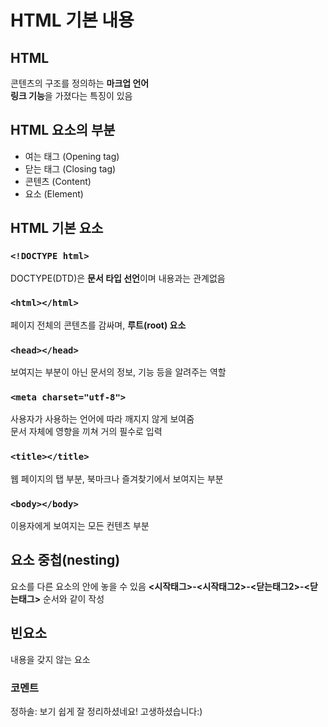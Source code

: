 # HTML 기본 내용 #

## HTML ##
콘텐츠의 구조를 정의하는 **마크업 언어**<br>
**링크 기능**을 가졌다는 특징이 있음

## HTML 요소의 부분 ##
* 여는 태그 (Opening tag)
* 닫는 태그 (Closing tag)
* 콘텐츠 (Content)
* 요소 (Element)

## HTML 기본 요소 ##
### `<!DOCTYPE html>` ###
DOCTYPE(DTD)은 **문서 타입 선언**이며 내용과는 관계없음
### `<html></html>` ###
페이지 전체의 콘텐츠를 감싸며, **루트(root) 요소**<br>
### `<head></head>` ###
보여지는 부분이 아닌 문서의 정보, 기능 등을 알려주는 역할
### `<meta charset="utf-8">` ###
사용자가 사용하는 언어에 따라 깨지지 않게 보여줌<br>
문서 자체에 영향을 끼쳐 거의 필수로 입력
### `<title></title>` ###
웹 페이지의 탭 부분, 북마크나 즐겨찾기에서 보여지는 부분
### `<body></body>` ###
이용자에게 보여지는 모든 컨텐츠 부분

## 요소 중첩(nesting) ##
요소를 다른 요소의 안에 놓을 수 있음
**<시작태그>-<시작태그2>-<닫는태그2>-<닫는태그>** 순서와 같이 작성

## 빈요소 ##
내용을 갖지 않는 요소

### 코멘트 ###
정하솔: 보기 쉽게 잘 정리하셨네요! 고생하셨습니다:)